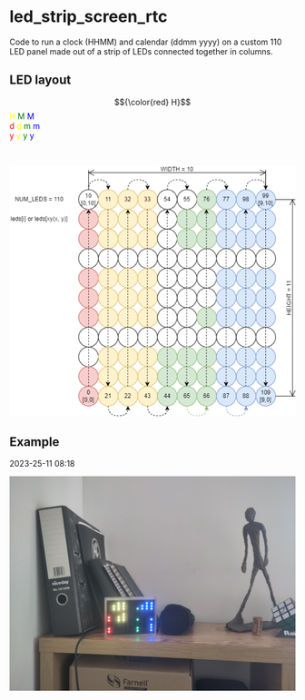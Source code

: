 # led_strip_screen_rtc

Code to run a clock (HHMM) and calendar (ddmm yyyy) on a custom 110 LED panel made out of a strip of LEDs connected together in columns.

## LED layout

$${\color{red} H}$$
<text style="color: yellow">H</text>
<text style="color: green">M</text>
<text style="color: blue">M</text>
<br>
<text style="color: red">d</text>
<text style="color: yellow">d</text>
<text style="color: green">m</text>
<text style="color: blue">m</text>
<br>
<text style="color: red">y</text>
<text style="color: yellow">y</text>
<text style="color: green">y</text>
<text style="color: blue">y</text>
</text>

<br>

![LED layout](img/LED_layout.drawio.png)

## Example

2023-25-11 08:18

![Example 2023-25-11 08:18](img/example_2023-25-11_08-18.jpg)
